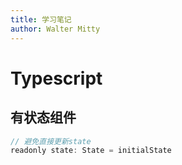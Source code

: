 ```yaml
---
title: 学习笔记
author: Walter Mitty
---
```


# Typescript

## 有状态组件

```javascript
// 避免直接更新state
readonly state: State = initialState
```
